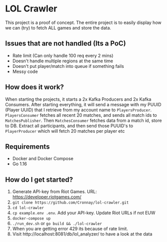 # LOL Crawler

This project is a proof of concept. The entire project is to easily display how we can (try) to fetch ALL games and store the data.

## Issues that are not handled (Its a PoC)
* Rate limit (Can only handle 100 req every 2 mins)
* Doesn't handle multiple regions at the same time
* Doesn't put player/match into queue if something fails
* Messy code


## How does it work?
When starting the projects, it starts a 2x Kafka Producers and 2x Kafka Consumers. After starting everything, it will send a message with my PUUID (Player UUID) that I retrieve from my account name to `PlayersProducer`. `PlayersConsumer` fetches all recent 20 matches, and sends all match ids to `MatchesPublisher`. Then `MatchesConsumer` fetches data from a match id, store to DB. Extract all participants, and then send those PUUID's to `PlayerProducer` which will fetch 20 matches per player etc

## Requirements
* Docker and Docker Compose
* Go 1.16

## How do I get started?
1. Generate API-key from Riot Games. URL: https://developer.riotgames.com/
2. `git clone https://github.com/Cronnay/lol-crawler.git`
3. `cd lol-crawler`
4. `cp example.env .env`. Add your API-key. Update Riot URLs if not EUW
5. `docker-compose up`
6. `./run_dev.sh` or `go build && ./lol-crawler`
7. When you are getting error 429 its because of rate limit. 
8. Visit http://localhost:8081/db/lol_analyzer/ to have a look at the data